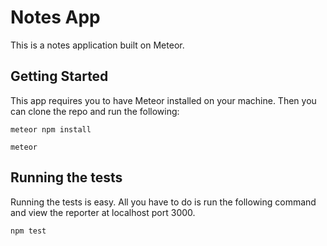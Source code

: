 # Notes App

<p>This is a notes application built on Meteor.</p>

## Getting Started

<p>This app requires you to have Meteor installed on your machine. Then you can clone the repo and run the following:</p>

```
meteor npm install
```

```
meteor
```

## Running the tests

<p>Running the tests is easy. All you have to do is run the following command and view the reporter at localhost port 3000.</p>

```
npm test
```
